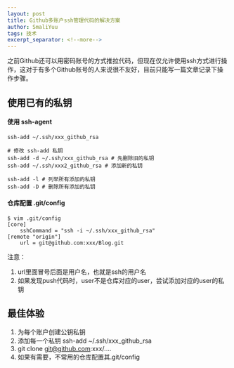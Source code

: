 ```yaml
---
layout: post
title: Github多账户ssh管理代码的解决方案
author: SmaliYuu
tags: 技术
excerpt_separator: <!--more-->
---
```


之前Github还可以用密码账号的方式推拉代码，但现在仅允许使用ssh方式进行操作，这对于有多个Github账号的人来说很不友好，目前只能写一篇文章记录下操作步骤。


<!--more-->


## 使用已有的私钥

#### 使用 ssh-agent 
```
ssh-add ~/.ssh/xxx_github_rsa

# 修改 ssh-add 私钥
ssh-add -d ~/.ssh/xxx_github_rsa # 先删除旧的私钥
ssh-add ~/.ssh/xxx2_github_rsa # 添加新的私钥

ssh-add -l # 列举所有添加的私钥
ssh-add -D # 删除所有添加的私钥
```

#### 仓库配置 .git/config
```
$ vim .git/config
[core]
    sshCommand = "ssh -i ~/.ssh/xxx_github_rsa"
[remote "origin"]
    url = git@github.com:xxx/Blog.git
```
注意：
1. url里面冒号后面是用户名，也就是ssh的用户名
2. 如果发现push代码时，user不是仓库对应的user，尝试添加对应的user的私钥


## 最佳体验

1. 为每个账户创建公钥私钥
2. 添加每一个私钥 ssh-add ~/.ssh/xxx_github_rsa
3. git clone git@github.com:xxx/....
4. 如果有需要，不常用的仓库配置其.git/config